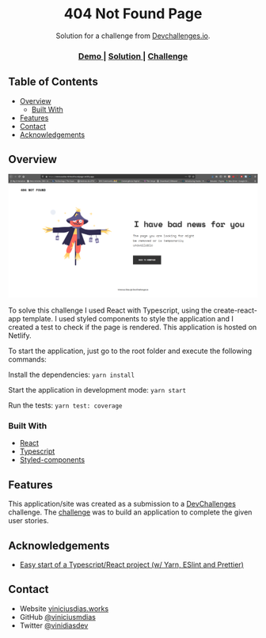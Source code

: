 <!-- Please update value in the {}  -->

<h1 align="center">404 Not Found Page</h1>

<div align="center">
   Solution for a challenge from  <a href="http://devchallenges.io" target="_blank">Devchallenges.io</a>.
</div>

<div align="center">
  <h3>
    <a href="https://viniciussdias-404notfoundpage.netlify.app/">
      Demo
    </a>
    <span> | </span>
    <a href="https://github.com/ViniciusmDias/404-not-found-page">
      Solution
    </a>
    <span> | </span>
    <a href="https://devchallenges.io/challenges/wBunSb7FPrIepJZAg0sY">
      Challenge
    </a>
  </h3>
</div>

## Table of Contents

- [Overview](#overview)
  - [Built With](#built-with)
- [Features](#features)
- [Contact](#contact)
- [Acknowledgements](#acknowledgements)

## Overview

![screenshot](https://raw.githubusercontent.com/ViniciusmDias/404-not-found-page/master/public/404-demo.png)

To solve this challenge I used React with Typescript, using the create-react-app template.
I used styled components to style the application and I created a test to check if the page is rendered.
This application is hosted on Netlify.

To start the application, just go to the root folder and execute the following commands:

Install the dependencies:
`yarn install`

Start the application in development mode:
`yarn start`

Run the tests:
`yarn test: coverage`

### Built With

- [React](https://reactjs.org/)
- [Typescript](https://www.typescriptlang.org/)
- [Styled-components](https://styled-components.com/)

## Features

This application/site was created as a submission to a [DevChallenges](https://devchallenges.io/challenges) challenge. The [challenge](https://devchallenges.io/challenges/wBunSb7FPrIepJZAg0sY) was to build an application to complete the given user stories.

## Acknowledgements

- [Easy start of a Typescript/React project (w/ Yarn, ESlint and Prettier) ](https://dev.to/viniciusmdias/easy-start-of-a-typescript-react-project-w-eslint-and-prettier-55d4)

## Contact

- Website [viniciusdias.works](https://viniciusdias.works)
- GitHub [@viniciusmdias](https://github.com/ViniciusmDias)
- Twitter [@vinidiasdev](https://twitter.com/vinidiasdev)
